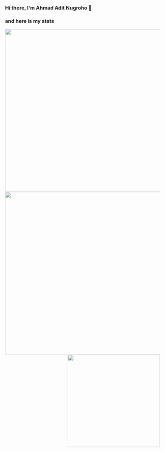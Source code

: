 ### Hi there, I'm Ahmad Adit Nugroho 👋

### and here is my stats

<!-- ![GitHub Stats](https://github-readme-stats.vercel.app/api?username=AhmadAdit&theme=radical) -->
<img width="530" align="left" src="https://github-readme-stats.vercel.app/api?username=AhmadAdit&theme=radical"/>
<!-- <h2>-------------------------------------------------------</h2> -->
<!-- <p><img src="https://wallpapercave.com/wp/wp6610939.jpg" width=495 height=100% ></p> -->

<div class="row">
  <img width="530" align="left" src="https://github-readme-streak-stats.herokuapp.com/?user=AhmadAdit&theme=monokai"/>
  <img width="300" align="right" src="https://github-readme-stats.vercel.app/api/top-langs/?username=AhmadAdit&layout=compact)"/>
</div>

<!-- [![Top Langs](https://github-readme-stats.vercel.app/api/top-langs/?username=AhmadAdit&layout=compact)] -->


<!--
**AhmadAdit/AhmadAdit** is a ✨ _special_ ✨ repository because its `README.md` (this file) appears on your GitHub profile.

Here are some ideas to get you started:

- 🔭 I’m currently working on ...
- 🌱 I’m currently learning ...
- 👯 I’m looking to collaborate on ...
- 🤔 I’m looking for help with ...
- 💬 Ask me about ...
- 📫 How to reach me: ...
- 😄 Pronouns: ...
- ⚡ Fun fact: ...
-->


